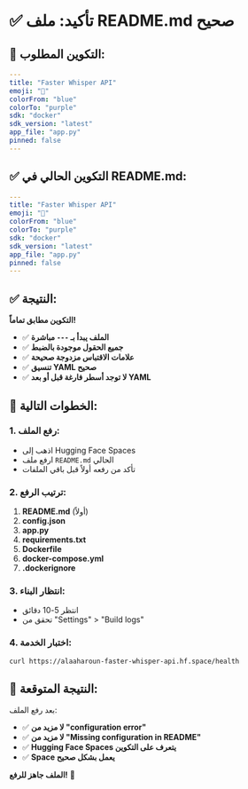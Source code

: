 # ✅ تأكيد: ملف README.md صحيح

## 🎯 **التكوين المطلوب:**

```yaml
---
title: "Faster Whisper API"
emoji: "🎤"
colorFrom: "blue"
colorTo: "purple"
sdk: "docker"
sdk_version: "latest"
app_file: "app.py"
pinned: false
---
```

## ✅ **التكوين الحالي في README.md:**

```yaml
---
title: "Faster Whisper API"
emoji: "🎤"
colorFrom: "blue"
colorTo: "purple"
sdk: "docker"
sdk_version: "latest"
app_file: "app.py"
pinned: false
---
```

## ✅ **النتيجة:**

**التكوين مطابق تماماً!** 

- ✅ **الملف يبدأ بـ `---` مباشرة**
- ✅ **جميع الحقول موجودة بالضبط**
- ✅ **علامات الاقتباس مزدوجة صحيحة**
- ✅ **تنسيق YAML صحيح**
- ✅ **لا توجد أسطر فارغة قبل أو بعد YAML**

## 🚀 **الخطوات التالية:**

### **1. رفع الملف:**
- اذهب إلى Hugging Face Spaces
- ارفع ملف `README.md` الحالي
- تأكد من رفعه أولاً قبل باقي الملفات

### **2. ترتيب الرفع:**
1. **README.md** (أولاً)
2. **config.json**
3. **app.py**
4. **requirements.txt**
5. **Dockerfile**
6. **docker-compose.yml**
7. **.dockerignore**

### **3. انتظار البناء:**
- انتظر 5-10 دقائق
- تحقق من "Settings" > "Build logs"

### **4. اختبار الخدمة:**
```bash
curl https://alaaharoun-faster-whisper-api.hf.space/health
```

## 🎯 **النتيجة المتوقعة:**

بعد رفع الملف:
- ✅ **لا مزيد من "configuration error"**
- ✅ **لا مزيد من "Missing configuration in README"**
- ✅ **Hugging Face Spaces يتعرف على التكوين**
- ✅ **Space يعمل بشكل صحيح**

**الملف جاهز للرفع!** 🚀 